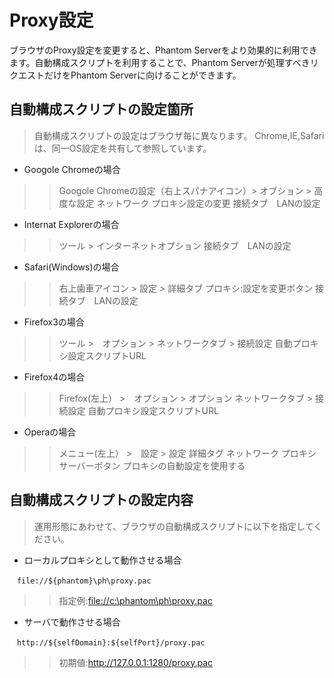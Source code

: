# Proxy設定 #
ブラウザのProxy設定を変更すると、Phantom Serverをより効果的に利用できます。自動構成スクリプトを利用することで、Phantom Serverが処理すべきリクエストだけをPhantom Serverに向けることができます。

## 自動構成スクリプトの設定箇所 ##
> 自動構成スクリプトの設定はブラウザ毎に異なります。
> Chrome,IE,Safariは、同一OS設定を共有して参照しています。
  * Googole Chromeの場合
> > Googole Chromeの設定（右上スパナアイコン）> オブション > 高度な設定 ネットワーク プロキシ設定の変更  接続タブ　LANの設定
  * Internat Explorerの場合
> > ツール > インターネットオプション 接続タブ　LANの設定
  * Safari(Windows)の場合
> > 右上歯車アイコン > 設定 > 詳細タブ プロキシ:設定を変更ボタン 接続タブ　LANの設定
  * Firefox3の場合
> > ツール >　オプション > ネットワークタブ > 接続設定 自動プロキシ設定スクリプトURL
  * Firefox4の場合
> > Firefox(左上） >　オプション > オプション ネットワークタブ > 接続設定 自動プロキシ設定スクリプトURL
  * Operaの場合
> > メニュー(左上） >　設定 > 設定 詳細タグ ネットワーク プロキシサーバーボタン  プロキシの自動設定を使用する


## 自動構成スクリプトの設定内容 ##

> 運用形態にあわせて、ブラウザの自動構成スクリプトに以下を指定してください。
  * ローカルプロキシとして動作させる場合
```
　file://${phantom}\ph\proxy.pac
```
> > 指定例:[file://c:\phantom\ph\proxy.pac](file://c:\phantom\ph\proxy.pac)
  * サーバで動作させる場合
```
　http://${selfDomain}:${selfPort}/proxy.pac
```
> > 初期値:http://127.0.0.1:1280/proxy.pac
